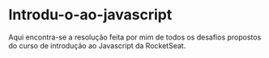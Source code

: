 # Introdu-o-ao-javascript
Aqui encontra-se a resolução feita por mim de todos os desafios propostos do curso de introdução ao Javascript da RocketSeat.

